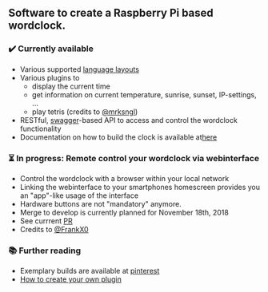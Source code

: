 ## Software to create a Raspberry Pi based wordclock.

### ✔️ Currently available
* Various supported [language layouts](https://github.com/bk1285/rpi_wordclock/tree/develop/wordclock_layouts)
* Various plugins to
  * display the current time
  * get information on current temperature, sunrise, sunset, IP-settings, ...
  * play tetris (credits to [@mrksngl](https://github.com/mrksngl))
* RESTful, [swagger](https://swagger.io/specification/)-based API to access and control the wordclock functionality
* Documentation on how to build the clock is available at[here]( http://rpi-wordclock.readthedocs.io/en/master/)

### ⏳ In progress: Remote control your wordclock via webinterface
* Control the wordclock with a browser within your local network
* Linking the webinterface to your smartphones homescreen provides you an "app"-like usage of the interface
* Hardware buttons are not "mandatory" anymore.
* Merge to develop is currently planned for November 18th, 2018
* See currrent [PR](https://github.com/bk1285/rpi_wordclock/pull/100)
* Credits to [@FrankX0](https://github.com/FrankX0) 

### :books: Further reading

* Exemplary builds are available at [pinterest](https://www.pinterest.de/berndkrolla/wordclock-gallery/)
* [How to create your own plugin](https://rpi-wordclock.readthedocs.io/en/master/doc_further_reading.html#adding-a-new-plugin)
